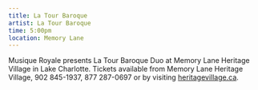 ```yaml
---
title: La Tour Baroque
artist: La Tour Baroque
time: 5:00pm
location: Memory Lane
---
```




Musique Royale presents La Tour Baroque Duo at Memory Lane Heritage Village in Lake Charlotte. Tickets available from Memory Lane Heritage Village, 902 845-1937, 877 287-0697 or by visiting [heritagevillage.ca](http://www.heritagevillage.ca).